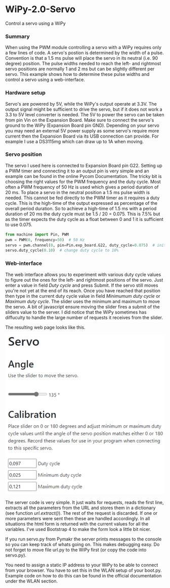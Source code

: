 # WiPy-2.0-Servo
Control a servo using a WiPy

### Summary
When using the PWM module controlling a servo with a WiPy requires only a few lines of code. A servo's postion is determined by the width of a pulse. Convention is that a 1.5 ms pulse will place the servo in its neutral (i.e. 90 degree) position. The pulse widths needed to reach the left- and rightmost servo positions are normally 1 and 2 ms but can be slightly different per servo. This example shows how to determine these pulse widths and control a servo using a web-interface.

### Hardware setup
Servo's are powered by 5V, while the WiPy's output operate at 3.3V. The output signal might be sufficient to drive the servo, but if it does not work a 3.3 to 5V level converter is needed. The 5V to power the servo can be taken from pin Vin on the Expansion Board. Make sure to connect the servo's ground to the WiPy (Expansion Board pin GND). Depending on your servo you may need an external 5V power supply as some servo's require more current then the Expansion Board via its USB connection can provide. For example I use a DS3115mg which can draw up to 1A when moving.

### Servo position
The servo I used here is connected to Expansion Board pin G22. Setting up a PWM timer and connecting it to an output pin is very simple and an example can be found in the online Pycom Documentation. The tricky bit is choosing the right values for the PWM frequency and the duty cycle. Most often a PWM frequency of 50 Hz is used which gives a period duration of 20 ms. To place a servo in the neutral position a 1.5 ms pulse width is needed. This cannot be fed directly to the PWM timer as it requires a duty cycle. This is the high-time of the output expressed as percentage of the overall period duration. So to achieve a high-time of 1.5 ms with a period duration of 20 ms the duty cycle must be 1.5 / 20 = 0.075. This is 7.5% but as the timer expects the duty cycle as a float between 0 and 1 it is sufficient to use 0.075.
```python
from machine import Pin, PWM
pwm = PWM(0, frequency=50)  # 50 Hz
servo = pwm.channel(0, pin=Pin.exp_board.G22, duty_cycle=0.075)  # initial duty cycle of 7.5%
servo.duty_cycle(0.10)  # change duty cycle to 10%
```

### Web-interface
The web interface allows you to experiment with various duty cycle values to figure out the ones for the left- and rightmost positions of the servo. Just enter a value in field *Duty cycle* and press Submit. If the servo still moves you're not yet at the end of its reach. Once you have reached that position then type in the current duty cycle value in field *Minimumum duty cycle* or *Maximum duty cycle*.
The slider uses the minimum and maximum to move the servo. A bit of javascript ensure moving the slider fires a submit of the sliders value to the server. I did notice that the WiPy sometimes has diffuculty to handle the large number of requests it receives from the slider.

The resulting web page looks like this.

![](https://github.com/erikdelange/WiPy-2.0-Servo/blob/master/ui.png)

The server code is very simple. It just waits for requests, reads the first line, extracts all the parameters from the URL and stores them in a dictionary (see function *url.extract()*). The rest of the request is discarded. If one or more parameters were sent then these are handled accordingly. In all situations the html form is returned with the current values for all the variables. I've used Bootstrap 4 to make the form look a little bit nicer.

If you run servo.py from Pymakr the server prints messages to the console so you can keep track of whats going on. This makes debugging easy. Do not forget to move file url.py to the WiPy first (or copy the code into servo.py).

You need to assign a static IP address to your WiPy to be able to connect from your browser. You have to set this in the WLAN setup of your boot.py. Example code on how to do this can be found in the official documentation under the WLAN section.
